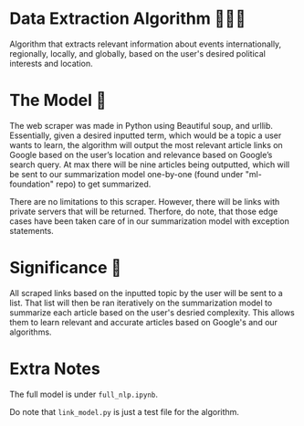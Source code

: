 # Data Extraction Algorithm 📝🤏🏻

Algorithm that extracts relevant information about events internationally, regionally, locally, and globally, based on the user's desired political interests and location. 

 
# The Model 🤖

The web scraper was made in Python using Beautiful soup, and urllib. Essentially, given a desired inputted term, which would be a topic a user wants to learn, the algorithm will output the most relevant article links on Google based on the user’s location and relevance based on Google’s search query. At max there will be nine articles being outputted, which will be sent to our summarization model one-by-one (found under "ml-foundation" repo) to get summarized. 

There are no limitations to this scraper. However, there will be links with private servers that will be returned. Therfore, do note, that those edge cases have been taken care of in our summarization model with exception statements.

# Significance 🔮

All scraped links based on the inputted topic by the user will be sent to a list. That list will then be ran iteratively on the summarization model to summarize each article based on the user's desried complexity. This allows them to learn relevant and accurate articles based on Google's and our algorithms. 

# Extra Notes 

The full model is under `full_nlp.ipynb`. 

Do note that `link_model.py` is just a test file for the algorithm. 
